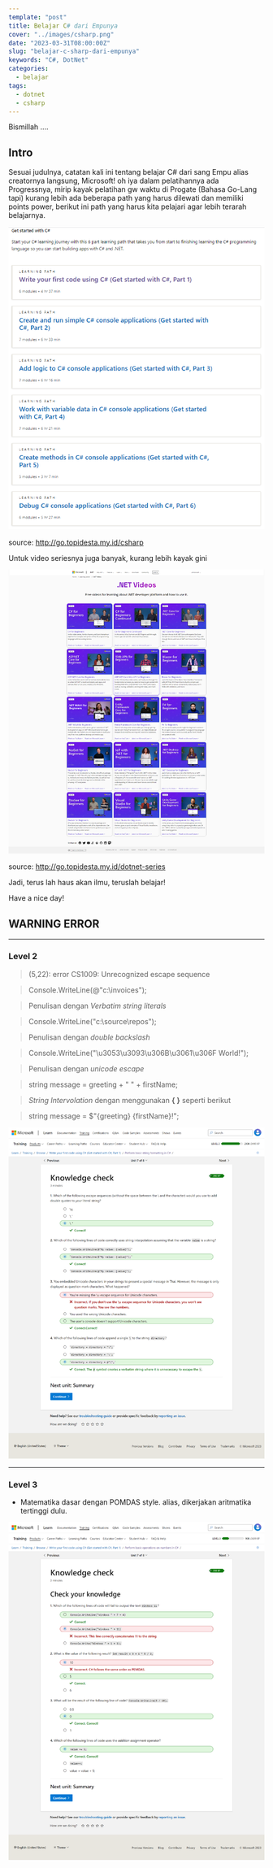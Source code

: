 ```yaml
---
template: "post"
title: Belajar C# dari Empunya
cover: "../images/csharp.png"
date: "2023-03-31T08:00:00Z"
slug: "belajar-c-sharp-dari-empunya"
keywords: "C#, DotNet"
categories:
  - belajar
tags:
  - dotnet
  - csharp
---
```


Bismillah ....

## Intro

Sesuai judulnya, catatan kali ini tentang belajar C# dari sang Empu alias creatornya langsung, Microsoft! oh iya dalam pelatihannya ada Progressnya, mirip kayak pelatihan gw waktu di Progate (Bahasa Go-Lang tapi) kurang lebih ada beberapa path yang harus dilewati dan memiliki points power, berikut ini path yang harus kita pelajari agar lebih terarah belajarnya.

![C# Learning Path](../images/csharppath.png)

source: http://go.topidesta.my.id/csharp

Untuk video seriesnya juga banyak, kurang lebih kayak gini

![C# Learning](../images/dotnetseries.png)

source: http://go.topidesta.my.id/dotnet-series

Jadi, terus lah haus akan ilmu, teruslah belajar!

Have a nice day!

## WARNING ERROR

---

### Level 2

> (5,22): error CS1009: Unrecognized escape sequence

> Console.WriteLine(@"c:\invoices");

> Penulisan dengan *Verbatim string literals*

> Console.WriteLine("c:\\source\\repos");

> Penulisan dengan *double backslash*

> Console.WriteLine("\u3053\u3093\u306B\u3061\u306F World!");

> Penulisan dengan *unicode escape*

> string message = greeting + " " +  firstName;

> *String Intervolation* dengan menggunakan **{ }** seperti berikut

> string message = $"{greeting} {firstName}!";

![Level 2](../images/level2.png)

---

### Level 3

- Matematika dasar dengan POMDAS style. alias, dikerjakan aritmatika tertinggi dulu.

![Level 3](../images/level3.png)
